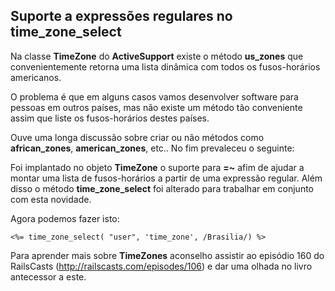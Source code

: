 ## Suporte a expressões regulares no time_zone_select

Na classe **TimeZone** do **ActiveSupport** existe o método **us\_zones** que convenientemente retorna uma lista dinâmica com todos os fusos-horários americanos.

O problema é que em alguns casos vamos desenvolver software para pessoas em outros países, mas não existe um método tão conveniente assim que liste os fusos-horários destes países.

Ouve uma longa discussão sobre criar ou não métodos como **african\_zones**, **american\_zones**, etc.. No fim prevaleceu o seguinte:

Foi implantado no objeto **TimeZone** o suporte para **=~** afim de ajudar a montar uma lista de fusos-horários a partir de uma expressão regular. Além disso o método **time\_zone\_select** foi alterado para trabalhar em conjunto com esta novidade.

Agora podemos fazer isto:

	<%= time_zone_select( "user", 'time_zone', /Brasilia/) %>

Para aprender mais sobre **TimeZones** aconselho assistir ao episódio 160 do RailsCasts (http://railscasts.com/episodes/106) e dar uma olhada no livro antecessor a este.
